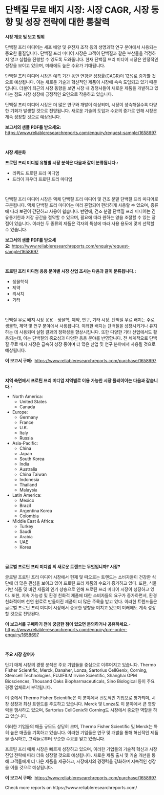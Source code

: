 <p><h1>단백질 무료 배지 시장: 시장 CAGR, 시장 동향 및 성장 전략에 대한 통찰력</h1></p><p><strong>시장 개요 및 보고 범위</strong></p>
<p><p>단백질 프리 미디어는 세포 배양 및 유전자 조작 등의 생명과학 연구 분야에서 사용되는 중요한 물질입니다. 단백질 프리 미디어 시장은 고객이 단백질과 같은 부산물을 걱정하지 않고 실험을 진행할 수 있도록 도와줍니다. 현재 단백질 프리 미디어 시장은 안정적인 성장을 보이고 있으며, 미래에도 높은 수요가 기대됩니다. </p><p>단백질 프리 미디어 시장은 예측 기간 동안 연평균 성장률(CAGR)이 12%로 증가할 것으로 예상됩니다. 이는 새로운 기술과 혁신적인 제품이 시장에 속속 도입되고 있기 때문입니다. 더불어 최근의 시장 동향을 보면 시장 내 경쟁사들이 새로운 제품을 개발하고 있다는 점도 시장 성장에 긍정적인 요인으로 작용하고 있습니다.</p><p>단백질 프리 미디어 시장은 더 많은 연구와 개발이 예상되며, 시장이 성숙해질수록 다양한 기회가 발생할 것으로 전망됩니다. 새로운 기술의 도입과 수요의 증가로 인해 시장은 계속 성장할 것으로 예상됩니다.</p></p>
<p><strong>보고서의 샘플 PDF를 받으세요:</strong> <a href="https://www.reliableresearchreports.com/enquiry/request-sample/1658697">https://www.reliableresearchreports.com/enquiry/request-sample/1658697</a></p>
<p>&nbsp;</p>
<p><strong>시장 세분화</strong></p>
<p><strong>프로틴 프리 미디엄 유형별 시장 분석은 다음과 같이 분류됩니다.:</strong></p>
<p><ul><li>리퀴드 프로틴 프리 미디엄</li><li>드라이 파우더 프로틴 프리 미디엄</li></ul></p>
<p>&nbsp;</p>
<p><p>단백질 프리 미디어 시장은 액체 단백질 프리 미디어 및 건조 분말 단백질 프리 미디어로 구분됩니다. 액체 단백질 프리 미디어는 미리 혼합되어 편리하게 사용할 수 있으며, 종류에 따라 보관이 간단하고 사용이 쉽습니다. 반면에, 건조 분말 단백질 프리 미디어는 긴 유통기한과 저장 공간을 절약할 수 있으며, 필요에 따라 원하는 양을 조절할 수 있는 장점이 있습니다. 이러한 두 종류의 제품은 각자의 특성에 따라 사용 용도에 맞게 선택할 수 있습니다.</p></p>
<p><strong>보고서의 샘플 PDF를 받으세요:</strong>&nbsp;<a href="https://www.reliableresearchreports.com/enquiry/request-sample/1658697">https://www.reliableresearchreports.com/enquiry/request-sample/1658697</a></p>
<p>&nbsp;</p>
<p><strong> 프로틴 프리 미디엄 응용 분야별 시장 산업 조사는 다음과 같이 분류됩니다.:</strong></p>
<p><ul><li>생물학적</li><li>제약</li><li>리서치</li><li>기타</li></ul></p>
<p>&nbsp;</p>
<p><p>단백질 무료 배지 시장 응용 - 생물학, 제약, 연구, 기타 시장. 단백질 무료 배지는 주로 생물학, 제약 및 연구 분야에서 사용됩니다. 이러한 배지는 단백질을 성장시키거나 유지하는 데 사용되며 실험 결과의 정확성을 향상시킵니다. 또한 다양한 기타 산업에서도 활용되는데, 이는 단백질의 중요성과 다양한 응용 분야를 반영합니다. 전 세계적으로 단백질 무료 배지 시장은 급속히 성장 중이며 더 많은 산업 및 연구 분야에서 사용될 것으로 예상됩니다.</p></p>
<p><strong>이 보고서 구매:</strong>&nbsp; <a href="https://www.reliableresearchreports.com/purchase/1658697">https://www.reliableresearchreports.com/purchase/1658697</a></p>
<p>&nbsp;</p>
<p><strong>지역 측면에서 프로틴 프리 미디엄 지역별로 이용 가능한 시장 플레이어는 다음과 같습니다.:</strong></p>
<p><ul>
    <li>
        North America:
        <ul>
            <li>United States</li>
            <li>Canada</li>
        </ul>
    </li>
    <li>
        Europe:
        <ul>
            <li>Germany</li>
            <li>France</li>
            <li>U.K.</li>
            <li>Italy</li>
            <li>Russia</li>
        </ul>
    </li>
    <li>
        Asia-Pacific:
        <ul>
            <li>China</li>
            <li>Japan</li>
            <li>South Korea</li>
            <li>India</li>
            <li>Australia</li>
            <li>China Taiwan</li>
            <li>Indonesia</li>
            <li>Thailand</li>
            <li>Malaysia</li>
        </ul>
    </li>
    <li>
        Latin America:
        <ul>
            <li>Mexico</li>
            <li>Brazil</li>
            <li>Argentina Korea</li>
            <li>Colombia</li>
        </ul>
    </li>
    <li>
        Middle East & Africa:
        <ul>
            <li>Turkey</li>
            <li>Saudi</li>
            <li>Arabia</li>
            <li>UAE</li>
            <li>Korea</li>
        </ul>
    </li>
    </ul></p>
<p>&nbsp;</p>
<p><strong>글로벌 프로틴 프리 미디엄 의 새로운 트렌드는 무엇입니까? 시장?</strong></p>
<p><p>글로벌 프로틴 프리 미디어 시장에서 현재 및 떠오르는 트렌드는 소비자들이 건강한 식단에 더 많은 관심을 보이고 있어 프로틴 프리 제품의 수요가 증가하고 있다. 또한, 식물 기반 식품 및 비건 제품의 인기 상승으로 인해 프로틴 프리 미디어 시장이 성장하고 있다. 또한, 지속 가능성 및 환경 친화적 제품에 대한 소비자들의 요구가 증가하면서, 환경 친화적이며 천연 원료로 만들어진 제품이 더 많은 주목을 받고 있다. 이러한 트렌드들은 글로벌 프로틴 프리 미디어 시장에서 중요한 영향을 미치고 있으며 미래에도 계속 성장할 것으로 전망된다.</p></p>
<p><strong>이 보고서를 구매하기 전에 궁금한 점이 있으면 문의하거나 공유하세요.</strong>- <a href="https://www.reliableresearchreports.com/enquiry/pre-order-enquiry/1658697">https://www.reliableresearchreports.com/enquiry/pre-order-enquiry/1658697</a></p>
<p>&nbsp;</p>
<p><strong>주요 시장 참여자</strong></p>
<p><p>단기 매체 시장의 경쟁 분석은 주요 기업들을 중심으로 이루어지고 있습니다. Thermo Fisher Scientific, Merck, Danaher, Lonza, Sartorius CellGenix, Corning, Stemcell Technologies, FUJIFILM Irvine Scientific, Shanghai OPM Biosciences, Thousand Oaks Biopharmaceuticals, Sino Biological 등이 주요 경쟁 업체로서 부각됩니다. </p><p>이 중에서 Thermo Fisher Scientific은 이 분야에서 선도적인 기업으로 평가되며, 시장 성장과 최신 트렌드를 주도하고 있습니다. Merck 및 Lonza도 이 분야에서 큰 영향력을 행사하고 있으며, Sartorius CellGenix와 Corning도 시장에서 중요한 역할을 하고 있습니다.</p><p>이러한 기업들의 매출 규모도 상당히 크며, Thermo Fisher Scientific 및 Merck는 특히 높은 매출을 기록하고 있습니다. 이러한 기업들은 연구 및 개발을 통해 혁신적인 제품을 출시하고, 고객들로부터 꾸준한 수요를 얻고 있습니다.</p><p>프로틴 프리 매체 시장은 빠르게 성장하고 있으며, 이러한 기업들의 기술적 혁신과 시장 진입 전략에 따라 더욱 성장할 것으로 예상됩니다. 새로운 제품 출시 및 기술 개선을 통해 고객들에게 더 나은 제품을 제공하고, 시장에서의 경쟁력을 강화하며 지속적인 성장을 이룰 것으로 예상됩니다.</p></p>
<p><strong>이 보고서 구매:</strong>&nbsp;&nbsp;<a href="https://www.reliableresearchreports.com/purchase/1658697">https://www.reliableresearchreports.com/purchase/1658697</a></p>
<p>Check more reports on https://www.reliableresearchreports.com/</p>
